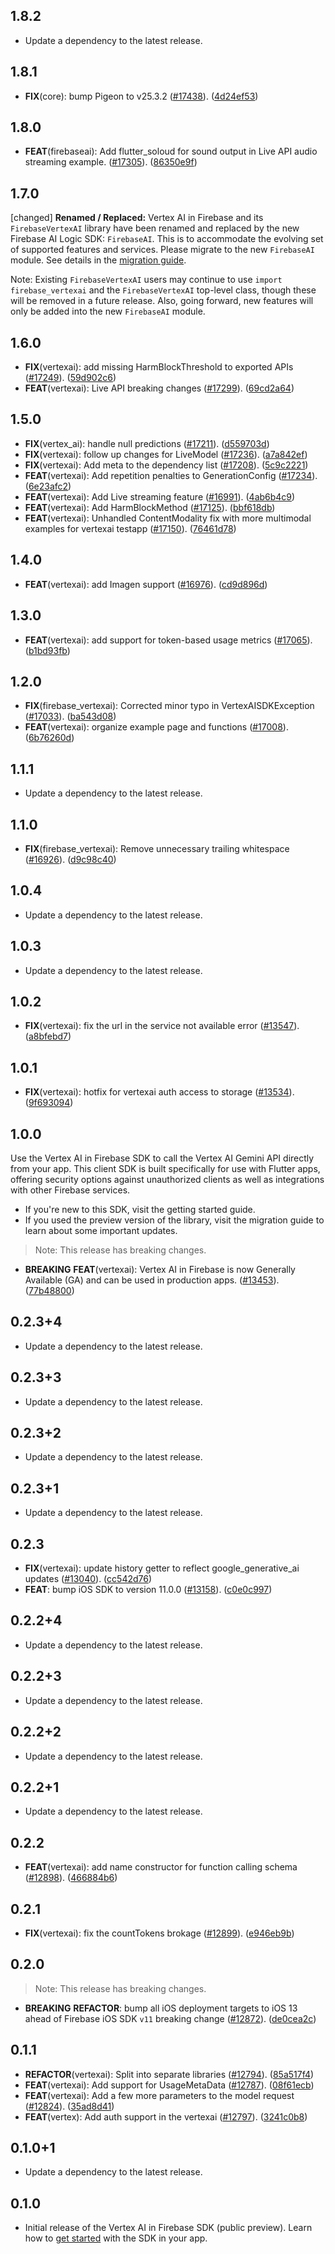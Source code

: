 ## 1.8.2

 - Update a dependency to the latest release.

## 1.8.1

 - **FIX**(core): bump Pigeon to v25.3.2 ([#17438](https://github.com/firebase/flutterfire/issues/17438)). ([4d24ef53](https://github.com/firebase/flutterfire/commit/4d24ef534464b39dcaef4151c83c78f87b36fb78))

## 1.8.0

 - **FEAT**(firebaseai): Add flutter_soloud for sound output in Live API audio streaming example.  ([#17305](https://github.com/firebase/flutterfire/issues/17305)). ([86350e9f](https://github.com/firebase/flutterfire/commit/86350e9f36534cb0dd871f61dba70a44aee7a427))

## 1.7.0

[changed] **Renamed / Replaced:** Vertex AI in Firebase and its `FirebaseVertexAI` library have been renamed and replaced by the new Firebase AI Logic SDK: `FirebaseAI`. This is to accommodate the evolving set of supported features and services. Please migrate to the new `FirebaseAI` module. See details in the [migration guide](https://firebase.google.com/docs/vertex-ai/migrate-to-latest-sdk).

Note: Existing `FirebaseVertexAI` users may continue to use `import firebase_vertexai` and the `FirebaseVertexAI` top-level class, though these will be removed in a future release. Also, going forward, new features will only be added into the new `FirebaseAI` module.

## 1.6.0

 - **FIX**(vertexai): add missing HarmBlockThreshold to exported APIs ([#17249](https://github.com/firebase/flutterfire/issues/17249)). ([59d902c6](https://github.com/firebase/flutterfire/commit/59d902c63bd1bd040f5357cb6a341db446429430))
 - **FEAT**(vertexai): Live API breaking changes ([#17299](https://github.com/firebase/flutterfire/issues/17299)). ([69cd2a64](https://github.com/firebase/flutterfire/commit/69cd2a640d25e0f2b623f2e631d090ead8af140d))

## 1.5.0

 - **FIX**(vertex_ai): handle null predictions ([#17211](https://github.com/firebase/flutterfire/issues/17211)). ([d559703d](https://github.com/firebase/flutterfire/commit/d559703d71904918fc5c0e8ad02b86313738d263))
 - **FIX**(vertexai): follow up changes for LiveModel ([#17236](https://github.com/firebase/flutterfire/issues/17236)). ([a7a842ef](https://github.com/firebase/flutterfire/commit/a7a842ef3ecee197dc5c2eefd12781086071d53b))
 - **FIX**(vertexai): Add meta to the dependency list ([#17208](https://github.com/firebase/flutterfire/issues/17208)). ([5c9c2221](https://github.com/firebase/flutterfire/commit/5c9c222198dc9ea8d1af8535e8d64ca2e2174ea4))
 - **FEAT**(vertexai): Add repetition penalties to GenerationConfig ([#17234](https://github.com/firebase/flutterfire/issues/17234)). ([6e23afc2](https://github.com/firebase/flutterfire/commit/6e23afc2d7d1ed177f8c54741f2e26a6cbb892e8))
 - **FEAT**(vertexai): Add Live streaming feature ([#16991](https://github.com/firebase/flutterfire/issues/16991)). ([4ab6b4c9](https://github.com/firebase/flutterfire/commit/4ab6b4c92878eec4c12b2bf57553d85a2288b8f3))
 - **FEAT**(vertexai): Add HarmBlockMethod ([#17125](https://github.com/firebase/flutterfire/issues/17125)). ([bbf618db](https://github.com/firebase/flutterfire/commit/bbf618dbb0def1c9afaccedf6fcddda80d8c96ac))
 - **FEAT**(vertexai): Unhandled ContentModality fix with more multimodal examples for vertexai testapp ([#17150](https://github.com/firebase/flutterfire/issues/17150)). ([76461d78](https://github.com/firebase/flutterfire/commit/76461d78631d5e9ce128f5cb79bc21483fd53508))

## 1.4.0

 - **FEAT**(vertexai): add Imagen support ([#16976](https://github.com/firebase/flutterfire/issues/16976)). ([cd9d896d](https://github.com/firebase/flutterfire/commit/cd9d896d87ffe9f4949b025ddbb13b88bafbc176))

## 1.3.0

 - **FEAT**(vertexai): add support for token-based usage metrics ([#17065](https://github.com/firebase/flutterfire/issues/17065)). ([b1bd93fb](https://github.com/firebase/flutterfire/commit/b1bd93fb25dbe36621fbc4b13e13bec805b79328))

## 1.2.0

 - **FIX**(firebase_vertexai): Corrected minor typo in VertexAISDKException ([#17033](https://github.com/firebase/flutterfire/issues/17033)). ([ba543d08](https://github.com/firebase/flutterfire/commit/ba543d08a68f60476ce2b2260506fe035c503aaa))
 - **FEAT**(vertexai): organize example page and functions ([#17008](https://github.com/firebase/flutterfire/issues/17008)). ([6b76260d](https://github.com/firebase/flutterfire/commit/6b76260de7bc03aa6e1cd68bed2e224d53437239))

## 1.1.1

 - Update a dependency to the latest release.

## 1.1.0

 - **FIX**(firebase_vertexai): Remove unnecessary trailing whitespace ([#16926](https://github.com/firebase/flutterfire/issues/16926)). ([d9c98c40](https://github.com/firebase/flutterfire/commit/d9c98c403b4652c2a962c015e0f05d21ae580a71))

## 1.0.4

 - Update a dependency to the latest release.

## 1.0.3

 - Update a dependency to the latest release.

## 1.0.2

 - **FIX**(vertexai): fix the url in the service not available error ([#13547](https://github.com/firebase/flutterfire/issues/13547)). ([a8bfebd7](https://github.com/firebase/flutterfire/commit/a8bfebd7295f26f7ef16e2ed51a8ccaa35755c46))

## 1.0.1

 - **FIX**(vertexai): hotfix for vertexai auth access to storage ([#13534](https://github.com/firebase/flutterfire/issues/13534)). ([9f693094](https://github.com/firebase/flutterfire/commit/9f6930947dbd35a61c583c17bb128f1af4702a5d))

## 1.0.0

Use the Vertex AI in Firebase SDK to call the Vertex AI Gemini API directly from your app. This client SDK is built specifically for use with Flutter apps, offering security options against unauthorized clients as well as integrations with other Firebase services.

  * If you're new to this SDK, visit the getting started guide.
  * If you used the preview version of the library, visit the migration guide to learn about some important updates.

> Note: This release has breaking changes.

 - **BREAKING** **FEAT**(vertexai): Vertex AI in Firebase is now Generally Available (GA) and can be used in production apps. ([#13453](https://github.com/firebase/flutterfire/issues/13453)). ([77b48800](https://github.com/firebase/flutterfire/commit/77b488001a2b68b46ccff4fc96d143ef891d3e5a))

## 0.2.3+4

 - Update a dependency to the latest release.

## 0.2.3+3

 - Update a dependency to the latest release.

## 0.2.3+2

 - Update a dependency to the latest release.

## 0.2.3+1

 - Update a dependency to the latest release.

## 0.2.3

 - **FIX**(vertexai): update history getter to reflect google_generative_ai updates ([#13040](https://github.com/firebase/flutterfire/issues/13040)). ([cc542d76](https://github.com/firebase/flutterfire/commit/cc542d76b989d550f29a9b0a1adb761da64372a7))
 - **FEAT**: bump iOS SDK to version 11.0.0 ([#13158](https://github.com/firebase/flutterfire/issues/13158)). ([c0e0c997](https://github.com/firebase/flutterfire/commit/c0e0c99703ea394d1bb873ac225c5fe3539b002d))

## 0.2.2+4

 - Update a dependency to the latest release.

## 0.2.2+3

 - Update a dependency to the latest release.

## 0.2.2+2

 - Update a dependency to the latest release.

## 0.2.2+1

 - Update a dependency to the latest release.

## 0.2.2

 - **FEAT**(vertexai): add name constructor for function calling schema ([#12898](https://github.com/firebase/flutterfire/issues/12898)). ([466884b6](https://github.com/firebase/flutterfire/commit/466884b6474b47ffe4f3f4ca5b3e989a5898dba9))

## 0.2.1

 - **FIX**(vertexai): fix the countTokens brokage ([#12899](https://github.com/firebase/flutterfire/issues/12899)). ([e946eb9b](https://github.com/firebase/flutterfire/commit/e946eb9b429da16bea617b68dda32f23d0deb5bc))

## 0.2.0

> Note: This release has breaking changes.

 - **BREAKING** **REFACTOR**: bump all iOS deployment targets to iOS 13 ahead of Firebase iOS SDK `v11` breaking change ([#12872](https://github.com/firebase/flutterfire/issues/12872)). ([de0cea2c](https://github.com/firebase/flutterfire/commit/de0cea2c3c36694a76361be784255986fac84a43))

## 0.1.1

 - **REFACTOR**(vertexai): Split into separate libraries ([#12794](https://github.com/firebase/flutterfire/issues/12794)). ([85a517f4](https://github.com/firebase/flutterfire/commit/85a517f42930ce902881be9b321e360b0801530f))
 - **FEAT**(vertexai): Add support for UsageMetaData ([#12787](https://github.com/firebase/flutterfire/issues/12787)). ([08f61ecb](https://github.com/firebase/flutterfire/commit/08f61ecb05526d52a469436248833d5d93f85298))
 - **FEAT**(vertexai): Add a few more parameters to the model request ([#12824](https://github.com/firebase/flutterfire/issues/12824)). ([35ad8d41](https://github.com/firebase/flutterfire/commit/35ad8d41237af2190c9a6ef2ebdfff08b4e813cf))
 - **FEAT**(vertex): Add auth support in the vertexai ([#12797](https://github.com/firebase/flutterfire/issues/12797)). ([3241c0b8](https://github.com/firebase/flutterfire/commit/3241c0b8a9a7dbb4d8ba85d5d0ace35b82204222))

## 0.1.0+1

 - Update a dependency to the latest release.

## 0.1.0

- Initial release of the Vertex AI in Firebase SDK (public preview). Learn how to [get started](https://firebase.google.com/docs/vertex-ai/get-started) with the SDK in your app.
